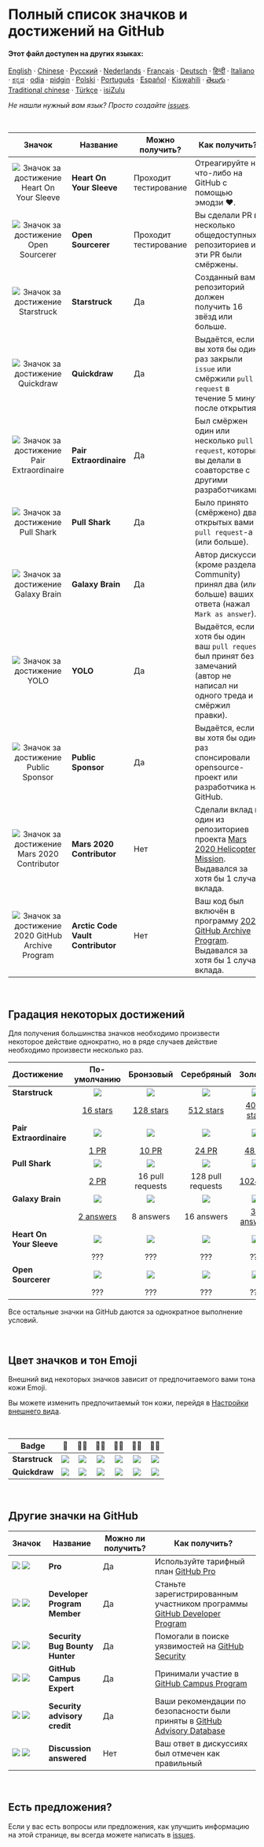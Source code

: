 # Полный список значков и достижений на GitHub

#### Этот файл доступен на других языках:

[English](../../README.md)
&middot; [Chinese](../../lang/chinese/README.md)
&middot; [Русский](README.md)
&middot; [Nederlands](../../lang/dutch/README.md)
&middot; [Français](../../lang/french/README.md)
&middot; [Deutsch](../../lang/german/README.md)
&middot; [हिन्दी](../../lang/hindi/README.md)
&middot; [Italiano](../../lang/italian/README.md)
&middot; [ಕನ್ನಡ](../../lang/kannada/README.md)
&middot; [odia](../../lang/odia/README.md)
&middot; [pidgin](../../lang/pidgin/README.md)
&middot; [Polski](../../lang/polish/README.md)
&middot; [Português](../../lang/portuguese/README.md)
&middot; [Español](../../lang/spanish/README.md)
&middot; [Kiswahili](../../lang/swahili/README.md)
&middot; [తెలుగు](../../lang/telugu/README.md)
&middot; [Traditional chinese](../../lang/traditional-chinese/README.md)
&middot; [Türkçe](../../lang/turkish/README.md)
&middot; [isiZulu](../../lang/zulu/README.md)

_Не нашли нужный вам язык? Просто создайте [issues](https://github.com/gomzyakov/achievements/issues)._

<br>

|                                 Значок                                 | Название                          | Можно получить?       | Как получить?                                                                                                                                                                               |
|:----------------------------------------------------------------------:|-----------------------------------|-----------------------|---------------------------------------------------------------------------------------------------------------------------------------------------------------------------------------------|
|   ![Значок за достижение Heart On Your Sleeve][heart-on-your-sleeve]   | **Heart On Your Sleeve**          | Проходит тестирование | Отреагируйте на что-либо на GitHub с помощью эмодзи ❤️.                                                                                                                                     |
|         ![Значок за достижение Open Sourcerer][open-sourcerer]         | **Open Sourcerer**                | Проходит тестирование | Вы сделали PR в несколько общедоступных репозиториев и эти PR были смёржены.                                                                                                                |
|             ![Значок за достижение Starstruck][starstruck]             | **Starstruck**                    | Да                    | Созданный вами репозиторий должен получить <span class="fw-bold">16 звёзд</span> или больше.                                                                                                |
|              ![Значок за достижение Quickdraw][quickdraw]              | **Quickdraw**                     | Да                    | Выдаётся, если вы хотя бы один раз закрыли `issue` или смёржили `pull request` <span class="fw-bold">в течение 5 минут</span> после открытия.                                               |
|    ![Значок за достижение Pair Extraordinaire][pair-extraordinaire]    | **Pair Extraordinaire**           | Да                    | Был смёржен один или несколько `pull request`, который вы делали в соавторстве с другими разработчиками.                                                                                    |
|             ![Значок за достижение Pull Shark][pull-shark]             | **Pull Shark**                    | Да                    | Было принято (смёржено) два открытых вами `pull request`-а (или больше).                                                                                                                    |
|           ![Значок за достижение Galaxy Brain][galaxy-brain]           | **Galaxy Brain**                  | Да                    | Автор дискуссии (кроме раздела Community) принял два (или больше) ваших ответа (нажал `Mark as answer`).                                                                                    |
|                   ![Значок за достижение YOLO][yolo]                   | **YOLO**                          | Да                    | Выдаётся, если хотя бы один ваш `pull request` был принят без замечаний (автор не написал ни одного треда и смёржил правки).                                                                |
|         ![Значок за достижение Public Sponsor][public-sponsor]         | **Public Sponsor**                | Да                    | Выдаётся, если вы хотя бы один раз спонсировали opensource-проект или разработчика на GitHub.                                                                                               |
|        ![Значок за достижение Mars 2020 Contributor][mars-2020]        | **Mars 2020 Contributor**         | Нет                   | Сделали вклад в один из репозиториев проекта <a href="https://github.com/readme/featured/nasa-ingenuity-helicopter">Mars 2020 Helicopter Mission</a>. Выдавался за хотя бы 1 случай вклада. |
| ![Значок за достижение 2020 GitHub Archive Program][arctic-code-vault] | **Arctic Code Vault Contributor** | Нет                   | Ваш код был включён в программу <a href="https://archiveprogram.github.com">2020 GitHub Archive Program</a>. Выдавался за хотя бы 1 случай вклада.                                          |

<!-- Значки не имеющие градаций по уровням -->
[starstruck]: https://github.githubassets.com/images/modules/profile/achievements/starstruck-default.png
[quickdraw]: https://github.githubassets.com/images/modules/profile/achievements/quickdraw-default.png
[pair-extraordinaire]: https://github.githubassets.com/images/modules/profile/achievements/pair-extraordinaire-default.png
[pull-shark]: https://github.githubassets.com/images/modules/profile/achievements/pull-shark-default.png
[galaxy-brain]: https://github.githubassets.com/images/modules/profile/achievements/galaxy-brain-default.png
[yolo]: https://github.githubassets.com/images/modules/profile/achievements/yolo-default.png
[public-sponsor]: https://github.githubassets.com/images/modules/profile/achievements/public-sponsor-default.png
[mars-2020]: https://github.githubassets.com/images/modules/profile/achievements/mars-2020-contributor-default.png
[arctic-code-vault]: https://github.githubassets.com/images/modules/profile/achievements/arctic-code-vault-contributor-default.png
[heart-on-your-sleeve]: https://github.githubassets.com/images/modules/profile/achievements/heart-on-your-sleeve-default.png
[open-sourcerer]: https://github.githubassets.com/images/modules/profile/achievements/open-sourcerer-default.png

<br>

## Градация некоторых достижений

Для получения большинства значков необходимо произвести некоторое действие однократно, но в ряде случаев действие
необходимо произвести несколько раз.

| Достижение               |       По-умолчанию        |      Бронзовый      |     Серебряный      |        Золотой        |
|:-------------------------|:-------------------------:|:-------------------:|:-------------------:|:---------------------:|
| **Starstruck**           |      ![][starstruck]      |   ![][ss-bronze]    |   ![][ss-silver]    |     ![][ss-gold]      |
|                          |     [16 stars][ss-16]     | [128 stars][ss-128] | [512 stars][ss-512] | [4096 stars][ss-4096] |
| **Pair Extraordinaire**  | ![][pair-extraordinaire]  |   ![][pe-bronze]    |   ![][pe-silver]    |     ![][pe-gold]      |
|                          |       [1 PR][pe-1]        |   [10 PR][pe-10]    |   [24 PR][pe-24]    |    [48 PR][pe-48]     |
| **Pull Shark**           |      ![][pull-shark]      |   ![][ps-bronze]    |   ![][ps-silver]    |     ![][ps-gold]      |
|                          |       [2 PR][ps-2]        |  16 pull requests   |  128 pull requests  |  [1024 PR][ps-1024]   |
| **Galaxy Brain**         |     ![][galaxy-brain]     |   ![][gb-bronze]    |   ![][gb-silver]    |     ![][gb-gold]      |
|                          |     [2 answers][gb-2]     |      8 answers      |     16 answers      |  [32 answers][gb-32]  |
| **Heart On Your Sleeve** | ![][heart-on-your-sleeve] |  ![][hoys-bronze]   |  ![][hoys-silver]   |    ![][hoys-gold]     | 
|                          |            ???            |         ???         |         ???         |          ???          |
| **Open Sourcerer**       |    ![][open-sourcerer]    |   ![][os-bronze]    |   ![][os-silver]    |     ![][os-gold]      | 
|                          |            ???            |         ???         |         ???         |          ???          |

Все остальные значки на GitHub даются за однократное выполнение условий.

<!-- Градации значков Starstruck -->
[ss-bronze]: https://github.githubassets.com/images/modules/profile/achievements/starstruck-bronze.png
[ss-silver]: https://github.githubassets.com/images/modules/profile/achievements/starstruck-silver.png
[ss-gold]: https://github.githubassets.com/images/modules/profile/achievements/starstruck-gold.png

<!-- Ссылки на пользователей, получивших достижение Starstruck разных уровней -->
[ss-16]: https://github.com/gomzyakov?achievement=starstruck&tab=achievements
[ss-128]: https://github.com/smartschat?achievement=starstruck&tab=achievements
[ss-512]: https://github.com/nolanlawson?achievement=starstruck&tab=achievements
[ss-4096]: https://github.com/torvalds?achievement=starstruck&tab=achievements

<!-- Градации значков Pair Extraordinaire -->
[pe-bronze]: https://github.githubassets.com/images/modules/profile/achievements/pair-extraordinaire-bronze.png
[pe-silver]: https://github.githubassets.com/images/modules/profile/achievements/pair-extraordinaire-silver.png
[pe-gold]: https://github.githubassets.com/images/modules/profile/achievements/pair-extraordinaire-gold.png

<!-- Ссылки на пользователей, получивших достижение Pair Extraordinaire разных уровней -->
[pe-1]: https://github.com/gomzyakov?achievement=pair-extraordinaire&tab=achievements
[pe-10]: https://github.com/jecisc?tab=achievements&achievement=pair-extraordinaire
[pe-24]: https://github.com/37108?achievement=pair-extraordinaire&tab=achievements
[pe-48]: https://github.com/Rongronggg9?achievement=pair-extraordinaire&tab=achievements

<!-- Градации значков Pull Shark -->
[ps-bronze]: https://github.githubassets.com/images/modules/profile/achievements/pull-shark-bronze.png
[ps-silver]: https://github.githubassets.com/images/modules/profile/achievements/pull-shark-silver.png
[ps-gold]: https://github.githubassets.com/images/modules/profile/achievements/pull-shark-gold.png

<!-- Ссылки на пользователей, получивших достижение Pull Shark разных уровней -->
[ps-2]: https://github.com/gomzyakov?tab=achievements&achievement=pull-shark
<!-- 16 pull requests - у кого есть? --> 
<!-- 128 pull requests - у кого есть? -->
[ps-1024]: https://github.com/ljharb?achievement=pull-shark&tab=achievements

<!-- Градации значков Galaxy Brain -->
[gb-bronze]: https://github.githubassets.com/images/modules/profile/achievements/galaxy-brain-bronze.png
[gb-silver]: https://github.githubassets.com/images/modules/profile/achievements/galaxy-brain-silver.png
[gb-gold]: https://github.githubassets.com/images/modules/profile/achievements/galaxy-brain-gold.png

<!-- Ссылки на пользователей, получивших достижение Galaxy Brain разных уровней -->
[gb-2]: https://github.com/gomzyakov?tab=achievements&achievement=galaxy-brain
<!-- 8 answers - у кого есть? --> 
<!-- 16 answers - у кого есть? -->
[gb-32]: https://github.com/ljharb?achievement=galaxy-brain&tab=achievements

<!-- Градации значков Heart On Your Sleeve -->
[hoys-bronze]: https://github.githubassets.com/images/modules/profile/achievements/heart-on-your-sleeve-bronze.png
[hoys-silver]: https://github.githubassets.com/images/modules/profile/achievements/heart-on-your-sleeve-silver.png
[hoys-gold]: https://github.githubassets.com/images/modules/profile/achievements/heart-on-your-sleeve-gold.png

<!-- Градации значков Open Sourcerer -->
[os-bronze]: https://github.githubassets.com/images/modules/profile/achievements/open-sourcerer-bronze.png
[os-silver]: https://github.githubassets.com/images/modules/profile/achievements/open-sourcerer-silver.png
[os-gold]: https://github.githubassets.com/images/modules/profile/achievements/open-sourcerer-gold.png

<br>

## Цвет значков и тон Emoji

Внешний вид некоторых значков зависит от предпочитаемого вами тона кожи Emoji.

Вы можете изменить предпочитаемый тон кожи, перейдя в [Настройки внешнего вида](https://github.com/settings/appearance).

<br>

| **Badge**      |       👋       |     👋🏻     |        👋🏼         |     👋🏽      |        👋🏾        |    👋🏿     |
|----------------|:--------------:|:------------:|:-------------------:|:-------------:|:------------------:|:-----------:|
| **Starstruck** | ![][s-default] | ![][s-light] | ![][s-light-medium] | ![][s-medium] | ![][s-medium-dark] | ![][s-dark] |
| **Quickdraw**  | ![][q-default] | ![][q-light] | ![][q-light-medium] | ![][q-medium] | ![][q-medium-dark] | ![][q-dark] |

<!-- Ссылки на зветовые вариации значков Starstruck -->
[s-default]: https://github.githubassets.com/images/modules/profile/achievements/starstruck-default.png
[s-light]: https://github.githubassets.com/images/modules/profile/achievements/starstruck-default--light.png
[s-light-medium]: https://github.githubassets.com/images/modules/profile/achievements/starstruck-default--light-medium.png
[s-medium]: https://github.githubassets.com/images/modules/profile/achievements/starstruck-default--medium.png
[s-medium-dark]: https://github.githubassets.com/images/modules/profile/achievements/starstruck-default--medium-dark.png
[s-dark]: https://github.githubassets.com/images/modules/profile/achievements/starstruck-default--dark.png

<!-- Ссылки на зветовые вариации значков Quickdraw -->
[q-default]: https://github.githubassets.com/images/modules/profile/achievements/quickdraw-default.png
[q-light]: https://github.githubassets.com/images/modules/profile/achievements/quickdraw-default--light.png
[q-light-medium]: https://github.githubassets.com/images/modules/profile/achievements/quickdraw-default--light-medium.png
[q-medium]: https://github.githubassets.com/images/modules/profile/achievements/quickdraw-default--medium.png
[q-medium-dark]: https://github.githubassets.com/images/modules/profile/achievements/quickdraw-default--medium-dark.png
[q-dark]: https://github.githubassets.com/images/modules/profile/achievements/quickdraw-default--dark.png

<br>

## Другие значки на GitHub

| Значок                         | Название                       | Можно ли получить? | Как получить?                                                                                                                                        |
|--------------------------------|--------------------------------|--------------------|------------------------------------------------------------------------------------------------------------------------------------------------------|
| ![][gp-dark] ![][gp-light]     | **Pro**                        | Да                 | Используйте тарифный план [GitHub Pro](https://docs.github.com/en/get-started/learning-about-github/githubs-products#github-pro)                     |                                                                                                 |
| ![][dpm-dark] ![][dpm-light]   | **Developer Program Member**   | Да                 | Станьте зарегистрированным участником программы [GitHub Developer Program](https://docs.github.com/en/developers/overview/github-developer-program)  |
| ![][sbbh-dark] ![][sbbh-light] | **Security Bug Bounty Hunter** | Да                 | Помогали в поиске уязвимостей на [GitHub Security](https://bounty.github.com/)                                                                       |
| ![][gce-dark] ![][gce-light]   | **GitHub Campus Expert**       | Да                 | Принимали участие в [GitHub Campus Program](https://education.github.com/experts)                                                                    |
| ![][SAC-dark] ![][SAC-light]   | **Security advisory credit**   | Да                 | Ваши рекомендации по безопасности были приняты в [GitHub Advisory Database](https://github.com/advisories)                                           |
| ![][da-dark] ![][da-light]     | **Discussion answered**        | Нет                | Ваш ответ в дискуссиях был отмечен как правильный                                                                                                    |

<!-- Другие значки на GitHub -->
[gp-dark]: https://user-images.githubusercontent.com/65187002/173065531-57dbf8b1-7eb7-4d46-81bf-f2d18c7c9112.svg#gh-dark-mode-only
[gp-light]: https://user-images.githubusercontent.com/65187002/173065669-d1fdb5a7-8895-43cc-8dea-72a511a37e86.svg#gh-light-mode-only
[da-dark]: https://user-images.githubusercontent.com/65187002/173078083-15a75f15-b040-4a92-8d70-561a206d9fd9.svg#gh-dark-mode-only
[da-light]: https://user-images.githubusercontent.com/65187002/173078083-15a75f15-b040-4a92-8d70-561a206d9fd9.svg#gh-light-mode-only
[dpm-dark]: https://user-images.githubusercontent.com/65187002/173079579-3c393d22-7a13-4e7d-87b8-341fb613d52b.svg#gh-dark-mode-only
[dpm-light]: https://user-images.githubusercontent.com/65187002/173079614-33f43a97-1cc2-4228-85e3-ef43836e17c2.svg#gh-light-mode-only
[sbbh-dark]: https://user-images.githubusercontent.com/65187002/173081624-93e3cf1f-50b7-45a4-82b7-1954f66368b9.svg#gh-dark-mode-only
[sbbh-light]: https://user-images.githubusercontent.com/65187002/173081624-93e3cf1f-50b7-45a4-82b7-1954f66368b9.svg#gh-light-mode-only
[gce-dark]: https://user-images.githubusercontent.com/65187002/173082819-b3625c23-bfd6-4492-b828-56ed91c45f52.svg#gh-dark-mode-only
[gce-light]: https://user-images.githubusercontent.com/65187002/173082836-08be81fe-13b7-4acf-9096-e5241d76f237.svg#gh-light-mode-only
[SAC-dark]: https://user-images.githubusercontent.com/65187002/173084051-79a0a626-1c1a-4d60-afdf-50ad001d7b21.svg#gh-dark-mode-only
[SAC-light]: https://user-images.githubusercontent.com/65187002/173084071-5f321da2-b2a9-490b-a524-1b21fa384d7e.svg#gh-light-mode-only

<br>

## Есть предложения?

Если у вас есть вопросы или предложения, как улучшить информацию на этой странице, вы всегда можете написать
в [issues](https://github.com/github-profile-achievements/russian/issues).

